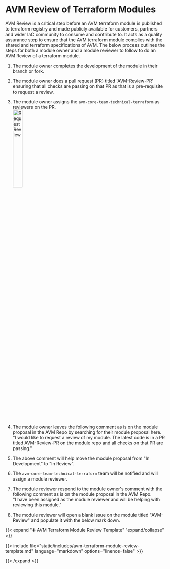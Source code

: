 # AVM Review of Terraform Modules

AVM Review is a critical step before an AVM terraform module is published to terraform registry and made publicly available for customers, partners and wider IaC community to consume and contribute to. It acts as a quality assurance step to ensure that the AVM terraform module complies with the shared and terraform specifications of AVM. The below process outlines the steps for both a module owner and a module reviewer to follow to do an AVM Review of a terraform module.

1. The module owner completes the development of the module in their branch or fork.

2. The module owner does a pull request (PR) titled 'AVM-Review-PR' ensuring that all checks are passing on that PR as that is a pre-requisite to request a review.

3. The module owner assigns the `avm-core-team-technical-terraform` as reviewers on the PR.
<br><img src="/Azure-Verified-Modules/img/contribution/avm-reviewer.png" alt="Request Review" width=25%>

4. The module owner leaves the following comment as is on the module proposal in the AVM Repo by searching for their module proposal here.
<br>"I would like to request a review of my module. The latest code is in a PR titled AVM-Review-PR on the module repo and all checks on that PR are passing."

5. The above comment will help move the module proposal from "In Development" to "In Review".

6. The `avm-core-team-technical-terraform` team will be notified and will assign a module reviewer.

7. The module reviewer respond to the module owner's comment with the following comment as is on the module proposal in the AVM Repo.
<br>"I have been assigned as the module reviewer and will be helping with reviewing this module."

8. The module reviewer will open a blank issue on the module titled "AVM-Review" and populate it with the below mark down.

{{< expand "➕ AVM Terraform Module Review Template" "expand/collapse" >}}

{{< include file="static/includes/avm-terraform-module-review-template.md" language="markdown" options="linenos=false" >}}

{{< /expand >}}
